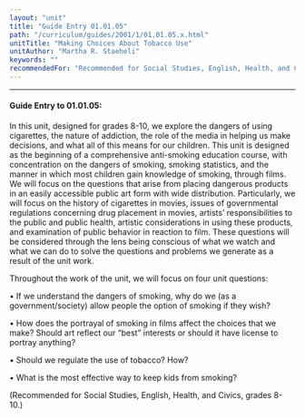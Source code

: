 ```yaml
---
layout: "unit"
title: "Guide Entry 01.01.05"
path: "/curriculum/guides/2001/1/01.01.05.x.html"
unitTitle: "Making Choices About Tobacco Use"
unitAuthor: "Martha R. Staeheli"
keywords: ""
recommendedFor: "Recommended for Social Studies, English, Health, and Civics, grades 8-10."
---
```

<body>
<hr/>
 <h4>
  Guide Entry to 01.01.05:
 </h4>
 <p>
  In this unit, designed for grades 8-10, we explore the dangers of using cigarettes, the nature of addiction, the role of the media in helping us make decisions, and what all of this means for our children. This unit is designed as the beginning of a comprehensive anti-smoking education course, with concentration on the dangers of smoking, smoking statistics, and the manner in which most children gain knowledge of smoking, through films. We will focus on the questions that arise from placing dangerous products in an easily accessible public art form with wide distribution. Particularly, we will focus on the history of cigarettes in movies, issues of governmental regulations concerning drug placement in movies, artists’ responsibilities to the public and public health, artistic considerations in using these products, and examination of public behavior in reaction to film. These questions will be considered through the lens being conscious of what we watch and what we can do to solve the questions and problems we generate as a result of the unit work.
 </p>
<p>
  Throughout the work of the unit, we will focus on four unit questions:
 </p>
<p>
  <span class="indent">
  </span>
  • If we understand the dangers of smoking, why do we (as a government/society) allow people the option of smoking if they wish?
 </p>
 <p>
  <span class="indent">
  </span>
  • How does the portrayal of smoking in films affect the choices that we make? Should art reflect our “best” interests or should it have license to portray anything?
 </p>
 <p>
  <span class="indent">
  </span>
  • Should we regulate the use of tobacco? How?
 </p>
 <p>
  <span class="indent">
  </span>
  • What is the most effective way to keep kids from smoking?
 </p>
<p>
  (Recommended for Social Studies, English, Health, and Civics, grades 8-10.)
 </p>

</body>